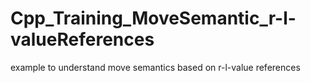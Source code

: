 # Cpp_Training_MoveSemantic_r-l-valueReferences
example to understand move semantics based on r-l-value references
